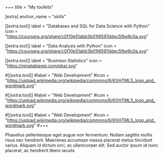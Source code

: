 +++
title = "My toolkits"

[extra]
anchor_name = "skills"

[[extra.tool]]
label = "Databases and SQL for Data Science with Python"
icon = "https://coursera.org/share/c0f10e51abb3b01f4597ddec5fbe9c0a.svg"

[[extra.tool]]
label = "Data Analysis with Python"
icon = "https://coursera.org/share/c0f10e51abb3b01f4597ddec5fbe9c0a.svg"

[[extra.tool]]
label = "Business Statistics"
icon = "https://renatabiaggi.com/eba/.svg"

#[[extra.tool]]
#label = "Web Development"
#icon = "https://upload.wikimedia.org/wikipedia/commons/6/61/HTML5_logo_and_wordmark.svg"

#[[extra.tool]]
#label = "Web Development"
#icon = "https://upload.wikimedia.org/wikipedia/commons/6/61/HTML5_logo_and_wordmark.svg"

#[[extra.tool]]
#label = "Web Development"
#icon = "https://upload.wikimedia.org/wikipedia/commons/6/61/HTML5_logo_and_wordmark.svg"
#+++

Phasellus pellentesque eget augue non fermentum. Nullam sagittis mollis risus nec hendrerit. Maecenas accumsan massa placerat metus tincidunt varius. Aliquam id dictum orci, ac ullamcorper elit. Sed auctor ipsum id nunc placerat, ac hendrerit libero iaculis
